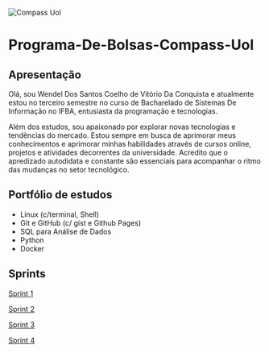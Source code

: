 ![Compass Uol](https://i.imgur.com/BTAqo7j.jpeg)
# Programa-De-Bolsas-Compass-Uol
 
## Apresentação

Olá, sou Wendel Dos Santos Coelho de Vitório Da Conquista e atualmente estou no terceiro semestre no curso de Bacharelado de Sistemas De Informação no IFBA, entusiasta da programação e tecnologias.

Além dos estudos, sou apaixonado por explorar novas tecnologias e tendências do mercado. Estou sempre em busca de aprimorar meus conhecimentos e aprimorar minhas habilidades através de cursos online, projetos e atividades decorrentes da universidade. Acredito que o apredizado autodidata e constante são essenciais para acompanhar o ritmo das mudanças no setor tecnológico.

## Portfólio de estudos

- Linux (c/terminal, Shell)
- Git e GitHub (c/ gist e Github Pages)
- SQL para Análise de Dados
- Python
- Docker

## Sprints

[Sprint 1](https://github.com/WendeldsCoelho/Programa-De-Bolsas-Compass-Uol/blob/main/Sprint%201/README.md)

[Sprint 2](https://github.com/WendeldsCoelho/Programa-De-Bolsas-Compass-Uol/tree/main/Sprint%202/README.md)

[Sprint 3](https://github.com/WendeldsCoelho/Programa-De-Bolsas-Compass-Uol/tree/main/Sprint%203)

[Sprint 4](https://github.com/WendeldsCoelho/Programa-De-Bolsas-Compass-Uol/tree/main/Sprint%204)
